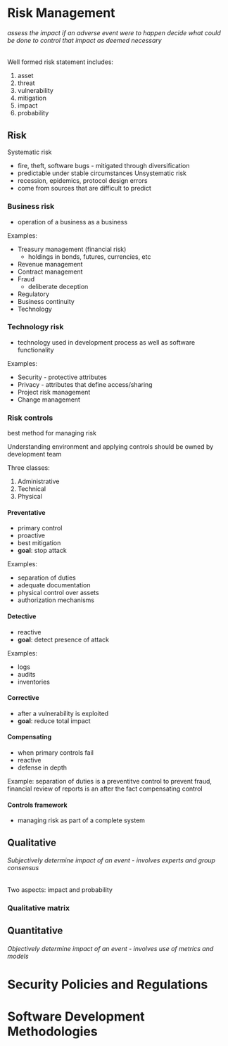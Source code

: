 # Risk Management
###### assess the impact if an adverse event were to happen decide what could be done to control that impact as deemed necessary

Well formed risk statement includes:
1. asset
2. threat
3. vulnerability
4. mitigation
5. impact
6. probability

## Risk
Systematic risk
- fire, theft, software bugs - mitigated through diversification
- predictable under stable circumstances
Unsystematic risk
- recession, epidemics, protocol design errors
- come from sources that are difficult to predict

### Business risk
- operation of a business as a business

Examples:
- Treasury management (financial risk)
  - holdings in bonds, futures, currencies, etc
- Revenue management
- Contract management
- Fraud
  - deliberate deception
- Regulatory 
- Business continuity
- Technology

### Technology risk
- technology used in development process as well as software functionality

Examples:
- Security - protective attributes
- Privacy - attributes that define access/sharing
- Project risk management
- Change management

### Risk controls
best method for managing risk

Understanding environment and applying controls should be owned by development team

Three classes:
1. Administrative
2. Technical
3. Physical


#### Preventative
- primary control
- proactive
- best mitigation
- **goal**: stop attack

Examples:
- separation of duties
- adequate documentation
- physical control over assets
- authorization mechanisms

#### Detective
- reactive
- **goal**: detect presence of attack

Examples:
- logs
- audits
- inventories

#### Corrective
- after a vulnerability is exploited
- **goal**: reduce total impact

#### Compensating
- when primary controls fail
- reactive
- defense in depth

Example: separation of duties is a preventitve control to prevent fraud, financial review of reports is an after the fact compensating control

#### Controls framework
- managing risk as part of a complete system

## Qualitative
###### Subjectively determine impact of an event - involves experts and group consensus 
Two aspects: impact and probability

### Qualitative matrix

## Quantitative
###### Objectively determine impact of an event - involves use of metrics and models


# Security Policies and Regulations

# Software Development Methodologies

